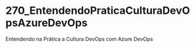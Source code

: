 # 270_EntendendoPraticaCulturaDevOpsAzureDevOps
Entendendo na Prática a Cultura DevOps com Azure DevOps
